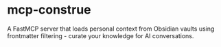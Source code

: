# mcp-construe
A FastMCP server that loads personal context from Obsidian vaults using frontmatter filtering - curate your knowledge for AI conversations.

